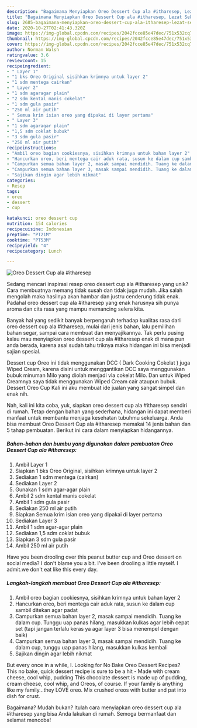 ```yaml
---
description: "Bagaimana Menyiapkan Oreo Dessert Cup ala #itharesep, Lezat Sekali"
title: "Bagaimana Menyiapkan Oreo Dessert Cup ala #itharesep, Lezat Sekali"
slug: 2685-bagaimana-menyiapkan-oreo-dessert-cup-ala-itharesep-lezat-sekali
date: 2020-10-27T02:41:43.320Z
image: https://img-global.cpcdn.com/recipes/2042fcce85e47dec/751x532cq70/oreo-dessert-cup-ala-itharesep-foto-resep-utama.jpg
thumbnail: https://img-global.cpcdn.com/recipes/2042fcce85e47dec/751x532cq70/oreo-dessert-cup-ala-itharesep-foto-resep-utama.jpg
cover: https://img-global.cpcdn.com/recipes/2042fcce85e47dec/751x532cq70/oreo-dessert-cup-ala-itharesep-foto-resep-utama.jpg
author: Norman Walsh
ratingvalue: 3.6
reviewcount: 15
recipeingredient:
- " Layer 1"
- "1 bks Oreo Original sisihkan krimnya untuk layer 2"
- "1 sdm mentega cairkan"
- " Layer 2"
- "1 sdm agaragar plain"
- "2 sdm kental manis cokelat"
- "1 sdm gula pasir"
- "250 ml air putih"
- " Semua krim isian oreo yang dipakai di layer pertama"
- " Layer 3"
- "1 sdm agaragar plain"
- "1,5 sdm coklat bubuk"
- "3 sdm gula pasir"
- "250 ml air putih"
recipeinstructions:
- "Ambil oreo bagian cookiesnya, sisihkan krimnya untuk bahan layer 2"
- "Hancurkan oreo, beri mentega cair aduk rata, susun ke dalam cup sambil ditekan agar padat"
- "Campurkan semua bahan layer 2, masak sampai mendidih. Tuang ke dalam cup. Tunggu uap panas hilang, masukkan kulkas agar lebih cepat set (tapi jangan terlalu keras ya agar layer 3 bisa menempel dengan baik)"
- "Campurkan semua bahan layer 3, masak sampai mendidih. Tuang ke dalam cup, tunggu uap panas hilang, masukkan kulkas kembali"
- "Sajikan dingin agar lebih nikmat"
categories:
- Resep
tags:
- oreo
- dessert
- cup

katakunci: oreo dessert cup 
nutrition: 154 calories
recipecuisine: Indonesian
preptime: "PT21M"
cooktime: "PT53M"
recipeyield: "4"
recipecategory: Lunch

---
```



![Oreo Dessert Cup ala #itharesep](https://img-global.cpcdn.com/recipes/2042fcce85e47dec/751x532cq70/oreo-dessert-cup-ala-itharesep-foto-resep-utama.jpg)

Sedang mencari inspirasi resep oreo dessert cup ala #itharesep yang unik? Cara membuatnya memang tidak susah dan tidak juga mudah. Jika salah mengolah maka hasilnya akan hambar dan justru cenderung tidak enak. Padahal oreo dessert cup ala #itharesep yang enak harusnya sih punya aroma dan cita rasa yang mampu memancing selera kita.

Banyak hal yang sedikit banyak berpengaruh terhadap kualitas rasa dari oreo dessert cup ala #itharesep, mulai dari jenis bahan, lalu pemilihan bahan segar, sampai cara membuat dan menyajikannya. Tak perlu pusing kalau mau menyiapkan oreo dessert cup ala #itharesep enak di mana pun anda berada, karena asal sudah tahu triknya maka hidangan ini bisa menjadi sajian spesial.

Dessert cup Oreo ini tidak menggunakan DCC ( Dark Cooking Cokelat ) juga Wiped Cream, karena disini untuk menggantikan DCC saya menggunakan bubuk minuman Milo yang diolah menjadi vla cokelat Milo. Dan untuk Wiped Creamnya saya tidak menggunakan Wiped Cream cair ataupun bubuk. Dessert Oreo Cup Kali ini aku membuat ide jualan yang sangat simpel dan enak nih.


Nah, kali ini kita coba, yuk, siapkan oreo dessert cup ala #itharesep sendiri di rumah. Tetap dengan bahan yang sederhana, hidangan ini dapat memberi manfaat untuk membantu menjaga kesehatan tubuhmu sekeluarga. Anda bisa membuat Oreo Dessert Cup ala #itharesep memakai 14 jenis bahan dan 5 tahap pembuatan. Berikut ini cara dalam menyiapkan hidangannya.

<!--inarticleads1-->

##### Bahan-bahan dan bumbu yang digunakan dalam pembuatan Oreo Dessert Cup ala #itharesep:

1. Ambil  Layer 1
1. Siapkan 1 bks Oreo Original, sisihkan krimnya untuk layer 2
1. Sediakan 1 sdm mentega (cairkan)
1. Sediakan  Layer 2
1. Gunakan 1 sdm agar-agar plain
1. Ambil 2 sdm kental manis cokelat
1. Ambil 1 sdm gula pasir
1. Sediakan 250 ml air putih
1. Siapkan  Semua krim isian oreo yang dipakai di layer pertama
1. Sediakan  Layer 3
1. Ambil 1 sdm agar-agar plain
1. Sediakan 1,5 sdm coklat bubuk
1. Siapkan 3 sdm gula pasir
1. Ambil 250 ml air putih


Have you been drooling over this peanut butter cup and Oreo dessert on social media? I don&#39;t blame you a bit. I&#39;ve been drooling a little myself. I admit.we don&#39;t eat like this every day. 

<!--inarticleads2-->

##### Langkah-langkah membuat Oreo Dessert Cup ala #itharesep:

1. Ambil oreo bagian cookiesnya, sisihkan krimnya untuk bahan layer 2
1. Hancurkan oreo, beri mentega cair aduk rata, susun ke dalam cup sambil ditekan agar padat
1. Campurkan semua bahan layer 2, masak sampai mendidih. Tuang ke dalam cup. Tunggu uap panas hilang, masukkan kulkas agar lebih cepat set (tapi jangan terlalu keras ya agar layer 3 bisa menempel dengan baik)
1. Campurkan semua bahan layer 3, masak sampai mendidih. Tuang ke dalam cup, tunggu uap panas hilang, masukkan kulkas kembali
1. Sajikan dingin agar lebih nikmat


But every once in a while, I. Looking for No Bake Oreo Dessert Recipes? This no bake, quick dessert recipe is sure to be a hit - Made with cream cheese, cool whip, pudding This chocolate dessert is made up of pudding, cream cheese, cool whip, and Oreos, of course. If your family is anything like my family…they LOVE oreo. Mix crushed oreos with butter and pat into dish for crust. 

Bagaimana? Mudah bukan? Itulah cara menyiapkan oreo dessert cup ala #itharesep yang bisa Anda lakukan di rumah. Semoga bermanfaat dan selamat mencoba!
